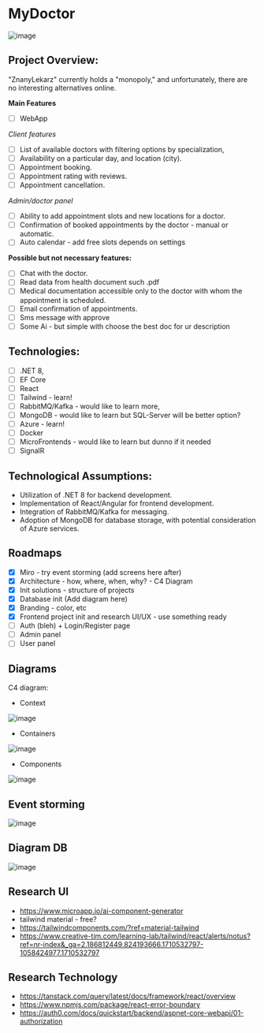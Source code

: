 

# MyDoctor
![image](https://github.com/Michal-Sta/Formify/assets/9118085/a1245f92-f068-4fc8-9bfe-7344f7ed814a)

## Project Overview:

"ZnanyLekarz" currently holds a "monopoly," and unfortunately, there are no interesting alternatives online.

**Main Features**
- [ ] WebApp

*Client features*
- [ ] List of available doctors with filtering options by specialization, 
- [ ] Availability on a particular day, and location (city).
- [ ] Appointment booking. 
- [ ] Appointment rating with reviews.
- [ ] Appointment cancellation.

*Admin/doctor panel*
- [ ] Ability to add appointment slots and new locations for a doctor.
- [ ] Confirmation of booked appointments by the doctor - manual or automatic.
- [ ] Auto calendar - add free slots depends on settings

**Possible but not necessary features:**
- [ ] Chat with the doctor.
- [ ] Read data from health document such .pdf
- [ ] Medical documentation accessible only to the doctor with whom the appointment is scheduled.
- [ ] Email confirmation of appointments.
- [ ] Sms message with approve
- [ ] Some Ai - but simple with choose the best doc for ur description

## Technologies:
- [ ] .NET 8, 
- [ ] EF Core
- [ ] React
- [ ] Tailwind - learn!
- [ ] RabbitMQ/Kafka - would like to learn more, 
- [ ] MongoDB - would like to learn but SQL-Server will be better option?
- [ ] Azure - learn!
- [ ] Docker
- [ ] MicroFrontends - would like to learn but dunno if it needed
- [ ] SignalR

## Technological Assumptions:
-   Utilization of .NET 8 for backend development.
-   Implementation of React/Angular for frontend development.
-   Integration of RabbitMQ/Kafka for messaging.
-   Adoption of MongoDB for database storage, with potential consideration of Azure services.

## Roadmaps
- [x] Miro - try event storming (add screens here after)
- [x] Architecture - how, where, when, why? - C4 Diagram
- [x] Init solutions - structure of projects
- [x] Database init (Add diagram here)
- [x] Branding - color, etc 
- [x] Frontend project init and research UI/UX - use something ready
- [ ] Auth (bleh) + Login/Register page
- [ ] Admin panel
- [ ] User panel

## Diagrams
C4 diagram: 
- Context

![image](https://github.com/Michal-Sta/Formify/assets/9118085/1b526106-ebc1-49ab-ad74-9083e8059a92)

- Containers

![image](https://github.com/Michal-Sta/Formify/assets/9118085/90634df2-7145-46d8-a056-0262c401e09c)

- Components

![image](https://github.com/Michal-Sta/MyDoctor/assets/9118085/dc4d0e37-1175-42e2-8b54-e81263434b06)


## Event storming

![image](https://github.com/Michal-Sta/MyDoctor/assets/9118085/2b697d49-6f14-4c4c-a975-1b6593fb0910)

## Diagram DB

![image](https://github.com/Michal-Sta/MyDoctor/assets/9118085/02866baf-8e8b-47dc-a27a-bef054007078)

## Research UI

- https://www.microapp.io/ai-component-generator
- tailwind material - free?
- https://tailwindcomponents.com/?ref=material-tailwind
- https://www.creative-tim.com/learning-lab/tailwind/react/alerts/notus?ref=nr-index&_ga=2.186812449.824193666.1710532797-1058424977.1710532797

## Research Technology

- https://tanstack.com/query/latest/docs/framework/react/overview
- https://www.npmjs.com/package/react-error-boundary
- https://auth0.com/docs/quickstart/backend/aspnet-core-webapi/01-authorization
